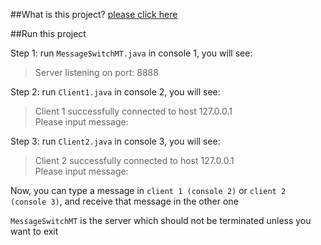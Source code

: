 ##What is this project?
[please click here](https://github.com/zhedongzheng/MessageSwitchApp/blob/master/problem_description.pdf)<br>

##Run this project

Step 1: run `MessageSwitchMT.java` in console 1, you will see:  
> Server listening on port: 8888  

Step 2: run `Client1.java` in console 2, you will see:
> Client 1 successfully connected to host 127.0.0.1  
> Please input message:  

Step 3: run `Client2.java` in console 3, you will see:  
> Client 2 successfully connected to host 127.0.0.1  
> Please input message:  

Now, you can type a message in `client 1 (console 2)` or `client 2 (console 3)`, and receive that message in the other one 

`MessageSwitchMT` is the server which should not be terminated unless you want to exit
